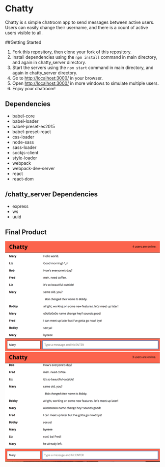 # Chatty

Chatty is s simple chatroom app to send messages between active users. Users can easily change their username, and there is a count of active users visible to all.

##Getting Started

1. Fork this repository, then clone your fork of this repository.
2. Install dependencies using the `npm install` command in main directory, and again in chatty_server directory.
3. Start the servers using the `npm start` command in main directory, and again in chatty_server directory.
4. Go to <http://localhost:3000/> in your browser.
5. Open <http://localhost:3000/> in more windows to simulate multiple users.
6. Enjoy your chatroom!

## Dependencies

* babel-core
* babel-loader
* babel-preset-es2015
* babel-preset-react
* css-loader
* node-sass
* sass-loader
* sockjs-client
* style-loader
* webpack
* webpack-dev-server
* react
* react-dom

## /chatty_server Dependencies

* express
* ws
* uuid

## Final Product

!["chatscreen"](https://github.com/lauradew/Chatty/blob/master/docs/chatty0.png?raw=true)
!["oneuserleft"](https://github.com/lauradew/Chatty/blob/master/docs/chat1.png?raw=true)